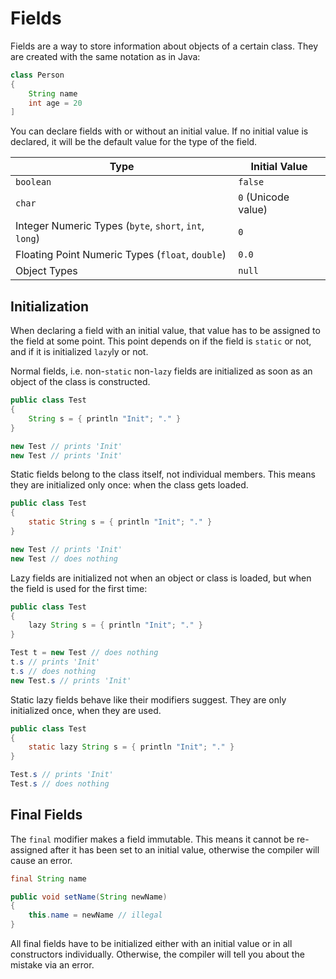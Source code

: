 # Fields

Fields are a way to store information about objects of a certain class. They are created with the same notation as in Java:

```java
class Person
{
    String name
    int age = 20
]
```

You can declare fields with or without an initial value. If no initial value is declared, it will be the default value for the type of the field.

| Type            | Initial Value |
|-----------------|---------------|
| `boolean`       | `false`       |
| `char`          | `0` (Unicode value) |
| Integer Numeric Types (`byte`, `short`, `int`, `long`) | `0` |
| Floating Point Numeric Types (`float`, `double`) | `0.0` |
| Object Types    | `null`        |

## Initialization

When declaring a field with an initial value, that value has to be assigned to the field at some point. This point depends on if the field is `static` or not, and if it is initialized `lazy`ly or not.

Normal fields, i.e. non-`static` non-`lazy` fields are initialized as soon as an object of the class is constructed.

```java
public class Test
{
    String s = { println "Init"; "." }
}

new Test // prints 'Init'
new Test // prints 'Init'
```

Static fields belong to the class itself, not individual members. This means they are initialized only once: when the class gets loaded.

```java
public class Test
{
    static String s = { println "Init"; "." }
}

new Test // prints 'Init'
new Test // does nothing
```

Lazy fields are initialized not when an object or class is loaded, but when the field is used for the first time:

```java
public class Test
{
    lazy String s = { println "Init"; "." }
}

Test t = new Test // does nothing
t.s // prints 'Init'
t.s // does nothing
new Test.s // prints 'Init'
```

Static lazy fields behave like their modifiers suggest. They are only initialized once, when they are used.

```java
public class Test
{
    static lazy String s = { println "Init"; "." }
}

Test.s // prints 'Init'
Test.s // does nothing
```

## Final Fields

The `final` modifier makes a field immutable. This means it cannot be re-assigned after it has been set to an initial value, otherwise the compiler will cause an error.
  
```java
final String name

public void setName(String newName)
{
    this.name = newName // illegal
}
```

All final fields have to be initialized either with an initial value or in all constructors individually. Otherwise, the compiler will tell you about the mistake via an error.
